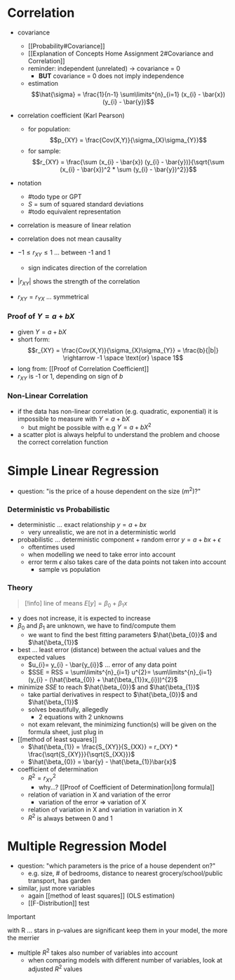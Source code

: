 # Correlation
- covariance
	- [[Probability#Covariance]]
	- [[Explanation of Concepts Home Assignment 2#Covariance and Correlation]]
	- reminder: independent (unrelated) -> covariance = 0
		- **BUT** covariance = 0 does not imply independence
	- estimation
$$\hat{\sigma} = \frac{1}{n-1} \sum\limits^{n}_{i=1} (x_{i} - \bar{x}) (y_{i} - \bar{y})$$
- correlation coefficient (Karl Pearson)
	- for population:
	$$p_{XY} = \frac{Cov(X,Y)}{\sigma_{X}\sigma_{Y}}$$
	- for sample:
		$$r_{XY} = \frac{\sum (x_{i} - \bar{x}) (y_{i} - \bar{y})}{\sqrt{\sum (x_{i} - \bar{x})^2 * \sum (y_{i} - \bar{y})^2}}$$
- notation
	- #todo type or GPT
	- $S$ = sum of squared standard deviations
	- #todo equivalent representation

- correlation is measure of linear relation
- correlation does not mean causality
- $-1 \leq r_{XY} \leq 1$ ... between -1 and 1
	- sign indicates direction of the correlation
- $|r_{XY}|$ shows the strength of the correlation
- $r_{XY} = r_{YX}$ ... symmetrical
### Proof of $Y = a + bX$
- given $Y = a+bX$
- short form:
$$r_{XY} = \frac{Cov(X,Y)}{\sigma_{X}\sigma_{Y}} = \frac{b}{|b|} \rightarrow -1 \space \text{or} \space 1$$
- long from: [[Proof of Correlation Coefficient]]
- $r_{XY}$ is -1 or 1, depending on sign of $b$
### Non-Linear Correlation
- if the data has non-linear correlation (e.g. quadratic, exponential) it is impossible to measure with $Y = a+bX$
	- but might be possible with e.g $Y=a+bX^2$
- a scatter plot is always helpful to understand the problem and choose the correct correlation function
# Simple Linear Regression
- question: "is the price of a house dependent on the size ($m^2$)?"
### Deterministic vs Probabilistic
- deterministic ... exact relationship $y = a + bx$
	- very unrealistic, we are not in a deterministic world
- probabilistic ... deterministic component + random error $y = a + bx + \epsilon$
	- oftentimes used
	- when modelling we need to take error into account
	- error term $\epsilon$ also takes care of the data points not taken into account
		- sample vs population
### Theory
> [!info]
> line of means
> $E[y] = \beta_{0} + \beta_{1}x$
- y does not increase, it is expected to increase
- $\beta_{0}$ and $\beta_{1}$ are unknown, we have to find/compute them
	- we want to find the best fitting parameters $\hat{\beta_{0}}$ and $\hat{\beta_{1}}$
- best ... least error (distance) between the actual values and the expected values
	- $u_{i}= y_{i} - \bar{y_{i}}$ ... error of any data point
	- $SSE = RSS = \sum\limits^{n}_{i=1} u^{2}=  \sum\limits^{n}_{i=1} (y_{i} - (\hat{\beta_{0}} + \hat{\beta_{1}}x_{i}))^{2}$
- minimize $SSE$ to reach $\hat{\beta_{0}}$ and $\hat{\beta_{1}}$
	- take partial derivatives in respect to $\hat{\beta_{0}}$ and $\hat{\beta_{1}}$
	- solves beautifully, allegedly
		- 2 equations with 2 unknowns
	- not exam relevant, the minimizing function(s) will be given on the formula sheet, just plug in
- [[method of least squares]]
	- $\hat{\beta_{1}} = \frac{S_{XY}}{S_{XX}} = r_{XY} * \frac{\sqrt{S_{XY}}}{\sqrt{S_{XX}}}$
	- $\hat{\beta_{0}} = \bar{y} - \hat{\beta_{1}}\bar{x}$
- coefficient of determination
	- $R^{2} = r^{2}_{XY}$
		- why...? [[Proof of Coefficient of Determination|long formula]]
	- relation of variation in X and variation of the error
		- variation of the error => variation of X
	- relation of variation in X and variation in variation in X
	- $R^{2}$ is always between 0 and 1
# Multiple Regression Model
- question: "which parameters is the price of a house dependent on?"
	- e.g. size, # of bedrooms, distance to nearest grocery/school/public transport, has garden
- similar, just more variables
	- again [[method of least squares]] (OLS estimation)
	- [[F-Distribution]] test
> [!important]
> with R ... stars in p-values are significant
> keep them in your model, the more the merrier
- multiple $R^2$ takes also number of variables into account
	- when comparing models with different number of variables, look at adjusted $R^2$ values
